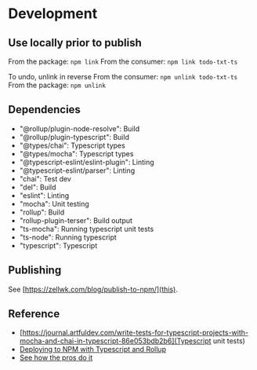 # Development

## Use locally prior to publish

From the package: `npm link`
From the consumer: `npm link todo-txt-ts`

To undo, unlink in reverse
From the consumer: `npm unlink todo-txt-ts`
From the package: `npm unlink`

## Dependencies
* "@rollup/plugin-node-resolve": Build
* "@rollup/plugin-typescript": Build
* "@types/chai": Typescript types
* "@types/mocha": Typescript types
* "@typescript-eslint/eslint-plugin": Linting
* "@typescript-eslint/parser": Linting
* "chai": Test dev
* "del": Build
* "eslint": Linting
* "mocha": Unit testing
* "rollup": Build
* "rollup-plugin-terser": Build output
* "ts-mocha": Running typescript unit tests
* "ts-node": Running typescript
* "typescript": Typescript

## Publishing
See [https://zellwk.com/blog/publish-to-npm/](this).

## Reference
* [https://journal.artfuldev.com/write-tests-for-typescript-projects-with-mocha-and-chai-in-typescript-86e053bdb2b6](Typescript unit tests)
* [Deploying to NPM with Typescript and Rollup](https://levelup.gitconnected.com/how-to-deploy-an-npm-package-d75843fb77f1)
* [See how the pros do it](https://github.com/jakearchibald/idb)